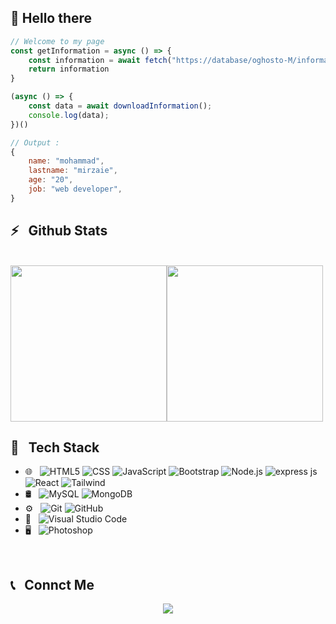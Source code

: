 ## :wave: Hello there  

```javascript  
// Welcome to my page  
const getInformation = async () => {  
    const information = await fetch("https://database/oghosto-M/information").then(res => res.json())  
    return information  
}

(async () => {  
    const data = await downloadInformation();  
    console.log(data);
})() 

// Output :  
{  
    name: "mohammad",  
    lastname: "mirzaie",  
    age: "20",  
    job: "web developer",  
}
```
<h2>⚡️ &nbsp; Github Stats</h2>
<br/>
<div style="display: flex; justify-content: justify-around; align-items: center;">  
<img height=250 src="https://github-readme-stats.vercel.app/api?username=oghosto-M&show_icons=true&theme=merko&card_width=300"/>
<img height=250 src="https://github-readme-stats.vercel.app/api/top-langs/?username=oghosto-M&size_weight=0.5&count_weight=0.5&theme=merko"/>
</div>  
<h2>🔧 &nbsp; Tech Stack</h2>

- 🌐 &nbsp;
  ![HTML5](https://img.shields.io/badge/-HTML5-333333?style=flat&logo=HTML5)
  ![CSS](https://img.shields.io/badge/-CSS-333333?style=flat&logo=CSS3&logoColor=1572B6)
  ![JavaScript](https://img.shields.io/badge/-JavaScript-333333?style=flat&logo=javascript)
  ![Bootstrap](https://img.shields.io/badge/-Bootstrap-333333?style=flat&logo=bootstrap&logoColor=563D7C)
  ![Node.js](https://img.shields.io/badge/-Node.js-333333?style=flat&logo=node.js)
  ![express js](https://img.shields.io/badge/-express.js-333333?style=flat&logo=express.js)
  ![React](https://img.shields.io/badge/-React-333333?style=flat&logo=react)
  ![Tailwind](https://img.shields.io/badge/-tailwind-333333?style=flat&logo=tailwind)
- 🛢 &nbsp;
  ![MySQL](https://img.shields.io/badge/-MySQL-333333?style=flat&logo=mysql)
  ![MongoDB](https://img.shields.io/badge/-MongoDB-333333?style=flat&logo=mongodb)
- ⚙️ &nbsp;
  ![Git](https://img.shields.io/badge/-Git-333333?style=flat&logo=git)
  ![GitHub](https://img.shields.io/badge/-GitHub-333333?style=flat&logo=github)
- 🔧 &nbsp;
  ![Visual Studio Code](https://img.shields.io/badge/-Visual%20Studio%20Code-333333?style=flat&logo=visual-studio-code&logoColor=007ACC)
- 🖥 &nbsp;
  ![Photoshop](https://img.shields.io/badge/-Photoshop-333333?style=flat&logo=adobe-photoshop)

<br />


<h2>📞 &nbsp; Connct Me </h2>

<p align="center">
  <a href="https://t.me/aminkhoy78/">
    <img src="https://img.shields.io/badge/Telegram-@oghostoM-blue?style=flat&logo=telegram" />
  </a>
</p>
